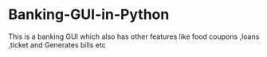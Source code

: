 # Banking-GUI-in-Python
This is a banking GUI which also has other features like food coupons ,loans ,ticket and Generates bills etc 

